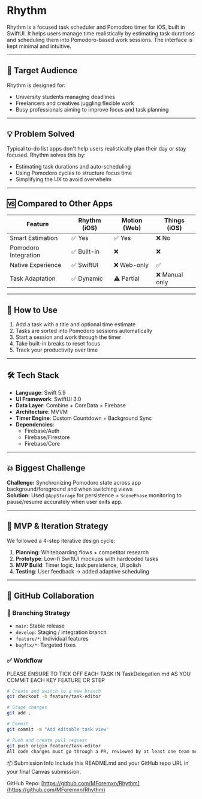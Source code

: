 # Rhythm
Rhythm is a focused task scheduler and Pomodoro timer for iOS, built in SwiftUI. It helps users manage time realistically by estimating task durations and scheduling them into Pomodoro-based work sessions. The interface is kept minimal and intuitive.

---

## 🎯 Target Audience

Rhythm is designed for:
- University students managing deadlines
- Freelancers and creatives juggling flexible work
- Busy professionals aiming to improve focus and task planning

---

## 💡 Problem Solved

Typical to-do list apps don't help users realistically plan their day or stay focused. Rhythm solves this by:
- Estimating task durations and auto-scheduling
- Using Pomodoro cycles to structure focus time
- Simplifying the UX to avoid overwhelm

---

## 🆚 Compared to Other Apps

| Feature             | Rhythm (iOS)   | Motion (Web)     | Things (iOS)     |
|---------------------|----------------|------------------|------------------|
| Smart Estimation     | ✅ Yes         | ✅ Yes           | ❌ No             |
| Pomodoro Integration | ✅ Built-in    | ❌               | ❌                |
| Native Experience    | ✅ SwiftUI     | ❌ Web-only      | ✅                |
| Task Adaptation      | ✅ Dynamic     | ⚠️ Partial        | ❌ Manual only    |

---

## 📱 How to Use

1. Add a task with a title and optional time estimate
2. Tasks are sorted into Pomodoro sessions automatically
3. Start a session and work through the timer
4. Take built-in breaks to reset focus
5. Track your productivity over time

---

## 🛠️ Tech Stack

- **Language**: Swift 5.9
- **UI Framework**: SwiftUI 3.0
- **Data Layer**: Combine + CoreData + Firebase
- **Architecture**: MVVM
- **Timer Engine**: Custom Countdown + Background Sync
- **Dependencies**:
  - Firebase/Auth
  - Firebase/Firestore
  - Firebase/Core

---

## 💥 Biggest Challenge

**Challenge:** Synchronizing Pomodoro state across app background/foreground and when switching views  
**Solution:** Used `@AppStorage` for persistence + `ScenePhase` monitoring to pause/resume accurately when user exits app.

---

## 🔁 MVP & Iteration Strategy

We followed a 4-step iterative design cycle:

1. **Planning**: Whiteboarding flows + competitor research
2. **Prototype**: Low-fi SwiftUI mockups with hardcoded tasks
3. **MVP Build**: Timer logic, task persistence, UI polish
4. **Testing**: User feedback → added adaptive scheduling

---

## 🤝 GitHub Collaboration

### 📂 Branching Strategy

- `main`: Stable release
- `develop`: Staging / integration branch
- `feature/*`: Individual features
- `bugfix/*`: Targeted fixes

### ✅ Workflow

PLEASE ENSURE TO TICK OFF EACH TASK IN TaskDelegation.md AS YOU COMMIT EACH KEY FEATURE OR STEP

```bash
# Create and switch to a new branch
git checkout -b feature/task-editor

# Stage changes
git add .

# Commit
git commit -m "Add editable task view"

# Push and create pull request
git push origin feature/task-editor
All code changes must go through a PR, reviewed by at least one team member.

```


📦 Submission Info
Include this README.md and your GitHub repo URL in your final Canvas submission.

GitHub Repo: [https://github.com/MForemxn/Rhythm](https://github.com/MForemxn/Rhythm)
